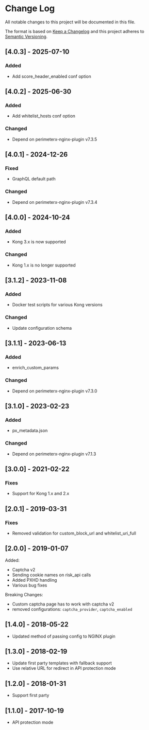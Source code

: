 # Change Log

All notable changes to this project will be documented in this file.

The format is based on [Keep a Changelog](http://keepachangelog.com/)
and this project adheres to [Semantic Versioning](http://semver.org/).

## [4.0.3] - 2025-07-10

### Added

- Add score_header_enabled conf option

## [4.0.2] - 2025-06-30

### Added

- Add whitelist_hosts conf option

### Changed

- Depend on perimeterx-nginx-plugin v7.3.5

## [4.0.1] - 2024-12-26

### Fixed

- GraphQL default path

### Changed

- Depend on perimeterx-nginx-plugin v7.3.4

## [4.0.0] - 2024-10-24

### Added

- Kong 3.x is now supported

### Changed

- Kong 1.x is no longer supported

## [3.1.2] - 2023-11-08

### Added

- Docker test scripts for various Kong versions

### Changed

- Update configuration schema

## [3.1.1] - 2023-06-13

### Added

- enrich_custom_params

### Changed

- Depend on perimeterx-nginx-plugin v7.3.0

## [3.1.0] - 2023-02-23

### Added

- px_metadata.json

### Changed

- Depend on perimeterx-nginx-plugin v7.1.3

## [3.0.0] - 2021-02-22

### Fixes

- Support for Kong 1.x and 2.x

## [2.0.1] - 2019-03-31

### Fixes

- Removed validation for custom_block_url and whitelist_uri_full

## [2.0.0] - 2019-01-07

Added:

- Captcha v2
- Sending cookie names on risk_api calls
- Added PXHD handling
- Various bug fixes

Breaking Changes:

- Custom captcha page has to work with captcha v2
- removed configurations: `captcha_provider`, `captcha_enabled`

## [1.4.0] - 2018-05-22

- Updated method of passing config to NGINX plugin

## [1.3.0] - 2018-02-19

- Update first party templates with fallback support
- Use relative URL for redirect in API protection mode

## [1.2.0] - 2018-01-31

- Support first party

## [1.1.0] - 2017-10-19

- API protection mode
